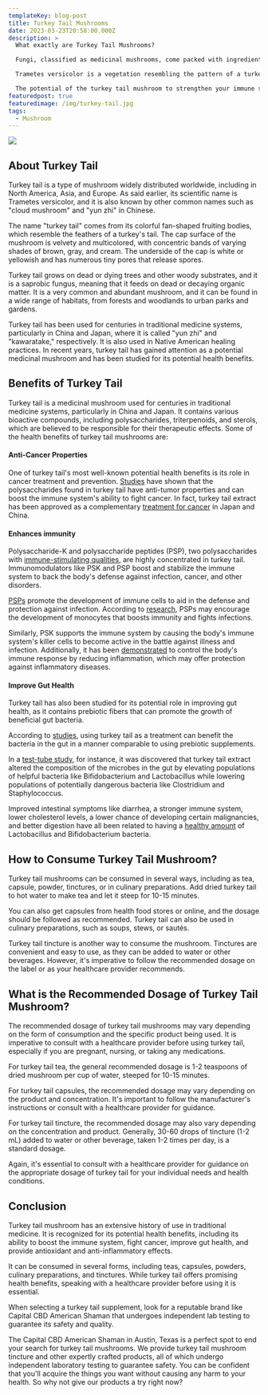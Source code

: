 ```yaml
---
templateKey: blog-post
title: Turkey Tail Mushrooms
date: 2023-03-23T20:58:00.000Z
description: >
  What exactly are Turkey Tail Mushrooms?

  Fungi, classified as medicinal mushrooms, come packed with ingredients that yield good health benefits.  Although many mushrooms have medicinal benefits, Trametes versicolor, also known as Coriolus versicolor and "turkey tail" is one of the most well-known.

  Trametes versicolor is a vegetation resembling the pattern of a turkey’s tail hence the name. Moreover, this mushroom has been used for generations to treat a variety of ailments all across the world.

  The potential of the turkey tail mushroom to strengthen your immune system may be its most outstanding feature, but there is more to this fantastic fungi.  Read more to find out!
featuredpost: true
featuredimage: /img/turkey-tail.jpg
tags:
  - Mushroom
---
```

![](/img/turkey-tail.jpg)

## About Turkey Tail

Turkey tail is a type of mushroom widely distributed worldwide, including in North America, Asia, and Europe. As said earlier, its scientific name is Trametes versicolor, and it is also known by other common names such as "cloud mushroom" and "yun zhi" in Chinese.

The name "turkey tail" comes from its colorful fan-shaped fruiting bodies, which resemble the feathers of a turkey's tail. The cap surface of the mushroom is velvety and multicolored, with concentric bands of varying shades of brown, gray, and cream. The underside of the cap is white or yellowish and has numerous tiny pores that release spores.

Turkey tail grows on dead or dying trees and other woody substrates, and it is a saprobic fungus, meaning that it feeds on dead or decaying organic matter. It is a very common and abundant mushroom, and it can be found in a wide range of habitats, from forests and woodlands to urban parks and gardens.

Turkey tail has been used for centuries in traditional medicine systems, particularly in China and Japan, where it is called "yun zhi" and "kawaratake," respectively. It is also used in Native American healing practices. In recent years, turkey tail has gained attention as a potential medicinal mushroom and has been studied for its potential health benefits.

## Benefits of Turkey Tail

Turkey tail is a medicinal mushroom used for centuries in traditional medicine systems, particularly in China and Japan. It contains various bioactive compounds, including polysaccharides, triterpenoids, and sterols, which are believed to be responsible for their therapeutic effects. Some of the health benefits of turkey tail mushrooms are:

#### Anti-Cancer Properties

One of turkey tail's most well-known potential health benefits is its role in cancer treatment and prevention. [Studies](https://doi.org/10.2174/187221312798889310) have shown that the polysaccharides found in turkey tail have anti-tumor properties and can boost the immune system's ability to fight cancer. In fact, turkey tail extract has been approved as a complementary [treatment for cancer](https://www.cancer.gov/about-cancer/treatment/cam/hp/mushrooms-pdq) in Japan and China.

#### Enhances immunity

Polysaccharide-K and polysaccharide peptides (PSP), two polysaccharides with [immune-stimulating qualities](https://doi.org/10.3390/v14020426), are highly concentrated in turkey tail. Immunomodulators like PSK and PSP boost and stabilize the immune system to back the body's defense against infection, cancer, and other disorders.

[PSPs](https://doi.org/10.1186/s12906-019-2681-7) promote the development of immune cells to aid in the defense and protection against infection. According to [research](https://doi.org/10.1016/j.foodchem.2012.11.009), PSPs may encourage the development of monocytes that boosts immunity and fights infections.

Similarly, PSK supports the immune system by causing the body's immune system's killer cells to become active in the battle against illness and infection. Additionally, it has been [demonstrated](https://doi.org/10.1007/s00595-011-0075-7) to control the body's immune response by reducing inflammation, which may offer protection against inflammatory diseases.

#### Improve Gut Health

Turkey tail has also been studied for its potential role in improving gut health, as it contains prebiotic fibers that can promote the growth of beneficial gut bacteria.

According to [studies](https://www.frontiersin.org/articles/10.3389/fimmu.2017.01087/full), using turkey tail as a treatment can benefit the bacteria in the gut in a manner comparable to using prebiotic supplements.

In a [test-tube study](https://pubmed.ncbi.nlm.nih.gov/23435630/), for instance, it was discovered that turkey tail extract altered the composition of the microbes in the gut by elevating populations of helpful bacteria like Bifidobacterium and Lactobacillus while lowering populations of potentially dangerous bacteria like Clostridium and Staphylococcus.

Improved intestinal symptoms like diarrhea, a stronger immune system, lower cholesterol levels, a lower chance of developing certain malignancies, and better digestion have all been related to having a [healthy amount](https://www.ncbi.nlm.nih.gov/pmc/articles/PMC5031164/) of Lactobacillus and Bifidobacterium bacteria.



## How to Consume Turkey Tail Mushroom?

Turkey tail mushrooms can be consumed in several ways, including as tea, capsule, powder, tinctures, or in culinary preparations. Add dried turkey tail to hot water to make tea and let it steep for 10-15 minutes.

You can also get capsules from health food stores or online, and the dosage should be followed as recommended. Turkey tail can also be used in culinary preparations, such as soups, stews, or sautés.

Turkey tail tincture is another way to consume the mushroom. Tinctures are convenient and easy to use, as they can be added to water or other beverages. However, it's imperative to follow the recommended dosage on the label or as your healthcare provider recommends.

## What is the Recommended Dosage of Turkey Tail Mushroom?

The recommended dosage of turkey tail mushrooms may vary depending on the form of consumption and the specific product being used. It is imperative to consult with a healthcare provider before using turkey tail, especially if you are pregnant, nursing, or taking any medications.

For turkey tail tea, the general recommended dosage is 1-2 teaspoons of dried mushroom per cup of water, steeped for 10-15 minutes.

For turkey tail capsules, the recommended dosage may vary depending on the product and concentration. It's important to follow the manufacturer's instructions or consult with a healthcare provider for guidance.

For turkey tail tincture, the recommended dosage may also vary depending on the concentration and product. Generally, 30-60 drops of tincture (1-2 mL) added to water or other beverage, taken 1-2 times per day, is a standard dosage.

Again, it's essential to consult with a healthcare provider for guidance on the appropriate dosage of turkey tail for your individual needs and health conditions.

## Conclusion

Turkey tail mushroom has an extensive history of use in traditional medicine. It is recognized for its potential health benefits, including its ability to boost the immune system, fight cancer, improve gut health, and provide antioxidant and anti-inflammatory effects.

It can be consumed in several forms, including teas, capsules, powders, culinary preparations, and tinctures. While turkey tail offers promising health benefits, speaking with a healthcare provider before using it is essential.

When selecting a turkey tail supplement, look for a reputable brand like Capital CBD American Shaman that undergoes independent lab testing to guarantee its safety and quality.

The Capital CBD American Shaman in Austin, Texas is a perfect spot to end your search for turkey tail mushrooms. We provide turkey tail mushroom tincture and other expertly crafted products, all of which undergo independent laboratory testing to guarantee safety. You can be confident that you'll acquire the things you want without causing any harm to your health. So why not give our products a try right now?